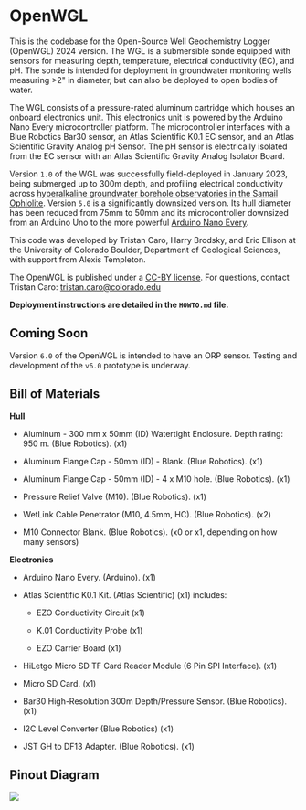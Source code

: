 # OpenWGL

This is the codebase for the Open-Source Well Geochemistry Logger (OpenWGL) 2024 version. The WGL is a submersible sonde equipped with sensors for measuring depth, temperature, electrical conductivity (EC), and pH. The sonde is intended for deployment in groundwater monitoring wells measuring \>2" in diameter, but can also be deployed to open bodies of water.

The WGL consists of a pressure-rated aluminum cartridge which houses an onboard electronics unit. This electronics unit is powered by the Arduino Nano Every microcontroller platform. The microcontroller interfaces with a Blue Robotics Bar30 sensor, an Atlas Scientific K0.1 EC sensor, and an Atlas Scientific Gravity Analog pH Sensor. The pH sensor is electrically isolated from the EC sensor with an Atlas Scientific Gravity Analog Isolator Board.

Version `1.0` of the WGL was successfully field-deployed in January 2023, being submerged up to 300m depth, and profiling electrical conductivity across [hyperalkaline groundwater borehole observatories in the Samail Ophiolite](https://agupubs.onlinelibrary.wiley.com/doi/full/10.1029/2021JG006315). Version `5.0` is a significantly downsized version. Its hull diameter has been reduced from 75mm to 50mm and its microcontroller downsized from an Arduino Uno to the more powerful [Arduino Nano Every](https://docs.arduino.cc/hardware/nano-every/).

This code was developed by Tristan Caro, Harry Brodsky, and Eric Ellison at the University of Colorado Boulder, Department of Geological Sciences, with support from Alexis Templeton.

The OpenWGL is published under a [CC-BY license](https://creativecommons.org/licenses/by/4.0/deed.en).
For questions, contact Tristan Caro: tristan.caro@colorado.edu

**Deployment instructions are detailed in the `HOWTO.md` file.**

## Coming Soon
Version `6.0` of the OpenWGL is intended to have an ORP sensor. Testing and development of the `v6.0` prototype is underway.

## Bill of Materials

**Hull**

-   Aluminum - 300 mm x 50mm (ID) Watertight Enclosure. Depth rating: 950 m. (Blue Robotics). (x1)

-   Aluminum Flange Cap - 50mm (ID) - Blank. (Blue Robotics). (x1)

-   Aluminum Flange Cap - 50mm (ID) - 4 x M10 hole. (Blue Robotics). (x1)

-   Pressure Relief Valve (M10). (Blue Robotics). (x1)

-   WetLink Cable Penetrator (M10, 4.5mm, HC). (Blue Robotics). (x2)

-   M10 Connector Blank. (Blue Robotics). (x0 or x1, depending on how many sensors)

**Electronics**

-   Arduino Nano Every. (Arduino). (x1)

-   Atlas Scientific K0.1 Kit. (Atlas Scientific) (x1) includes:

    -   EZO Conductivity Circuit (x1)

    -   K.01 Conductivity Probe (x1)

    -   EZO Carrier Board (x1)

-   HiLetgo Micro SD TF Card Reader Module (6 Pin SPI Interface). (x1)

-   Micro SD Card. (x1)

-   Bar30 High-Resolution 300m Depth/Pressure Sensor. (Blue Robotics). (x1)

-   I2C Level Converter (Blue Robotics) (x1)

-   JST GH to DF13 Adapter. (Blue Robotics). (x1)

## Pinout Diagram

![](designs/OpenWGL_PINOUT.png)
